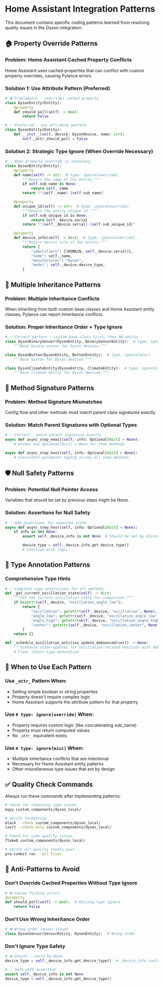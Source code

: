 # Home Assistant Integration Patterns

This document contains specific coding patterns learned from resolving quality issues in the Dyson integration.

## 🏠 Property Override Patterns

### Problem: Home Assistant Cached Property Conflicts

Home Assistant uses cached properties that can conflict with custom property overrides, causing Pylance errors.

### Solution 1: Use Attribute Pattern (Preferred)

```python
# ❌ Problematic - overrides cached property
class DysonEntity(Entity):
    @property
    def should_poll(self) -> bool:
        return False

# ✅ Preferred - use attribute pattern
class DysonEntity(Entity):
    def __init__(self, device: DysonDevice, name: str):
        self._attr_should_poll = False
```

### Solution 2: Strategic Type Ignore (When Override Necessary)

```python
# ✅ When property override is necessary
class DysonEntity(Entity):
    @property
    def name(self) -> str:  # type: ignore[override]
        """Return the name of the entity."""
        if self.sub_name is None:
            return self._name
        return f"{self._name} {self.sub_name}"

    @property
    def unique_id(self) -> str:  # type: ignore[override]
        """Return the entity unique id."""
        if self.sub_unique_id is None:
            return self._device.serial
        return f"{self._device.serial}-{self.sub_unique_id}"

    @property
    def device_info(self) -> dict:  # type: ignore[override]
        """Return device info of the entity."""
        return {
            "identifiers": {(DOMAIN, self._device.serial)},
            "name": self._name,
            "manufacturer": "Dyson",
            "model": self._device.device_type,
        }
```

## 🔄 Multiple Inheritance Patterns

### Problem: Multiple Inheritance Conflicts

When inheriting from both custom base classes and Home Assistant entity classes, Pylance can report inheritance conflicts.

### Solution: Proper Inheritance Order + Type Ignore

```python
# ✅ Correct pattern - custom base class first, then HA entity
class DysonBinarySensor(DysonEntity, BinarySensorEntity):  # type: ignore[misc]
    """Base binary sensor for Dyson devices."""

class DysonButton(DysonEntity, ButtonEntity):  # type: ignore[misc]
    """Base button for Dyson devices."""

class DysonClimateEntity(DysonEntity, ClimateEntity):  # type: ignore[misc]
    """Base climate entity for Dyson devices."""
```

## 🔧 Method Signature Patterns

### Problem: Method Signature Mismatches

Config flow and other methods must match parent class signatures exactly.

### Solution: Match Parent Signatures with Optional Types

```python
# ✅ Correct - match parent signature exactly
async def async_step_email(self, info: Optional[dict] = None):
    # Always use Optional[dict] = None for step methods

async def async_step_host(self, info: Optional[dict] = None):
    # Consistent parameter typing across all step methods
```

## 🛡️ Null Safety Patterns

### Problem: Potential Null Pointer Access

Variables that should be set by previous steps might be None.

### Solution: Assertions for Null Safety

```python
# ✅ Add assertions for expected state
async def async_step_host(self, info: Optional[dict] = None):
    if info is not None:
        assert self._device_info is not None  # Should be set by discovery step

        device_type = self._device_info.get_device_type()
        # Continue with logic...
```

## 📝 Type Annotation Patterns

### Comprehensive Type Hints

```python
# ✅ Complete type annotations for all methods
def _get_current_oscillation_state(self) -> dict:
    """Get the current oscillation state for comparison."""
    if hasattr(self._device, "oscillation_angle_low"):
        return {
            "oscillation": getattr(self._device, "oscillation", None),
            "angle_low": getattr(self._device, "oscillation_angle_low", None),
            "angle_high": getattr(self._device, "oscillation_angle_high", None),
            "center": getattr(self._device, "oscillation_center", None),
        }
    return {}

def _schedule_oscillation_entities_update_debounced(self) -> None:
    """Schedule state updates for oscillation-related entities with debouncing."""
    # Clear return type annotation
```

## 🎯 When to Use Each Pattern

### Use `_attr_` Pattern When:

- Setting simple boolean or string properties
- Property doesn't require complex logic
- Home Assistant supports the attribute pattern for that property

### Use `# type: ignore[override]` When:

- Property requires custom logic (like concatenating sub_name)
- Property must return computed values
- No `_attr_` equivalent exists

### Use `# type: ignore[misc]` When:

- Multiple inheritance conflicts that are intentional
- Necessary for Home Assistant entity patterns
- Other miscellaneous type issues that are by design

## ✅ Quality Check Commands

Always run these commands after implementing patterns:

```bash
# Check for remaining type issues
mypy custom_components/dyson_local/

# Verify formatting
black --check custom_components/dyson_local/
isort --check-only custom_components/dyson_local/

# Check for code quality issues
flake8 custom_components/dyson_local/

# Verify all quality checks pass
pre-commit run --all-files
```

## 🚫 Anti-Patterns to Avoid

### Don't Override Cached Properties Without Type Ignore

```python
# ❌ Causes Pylance errors
@property
def should_poll(self) -> bool:  # Missing type ignore
    return False
```

### Don't Use Wrong Inheritance Order

```python
# ❌ Wrong order causes issues
class DysonSensor(SensorEntity, DysonEntity):  # Wrong order
```

### Don't Ignore Type Safety

```python
# ❌ Unsafe - could be None
device_type = self._device_info.get_device_type()  # _device_info could be None

# ✅ Safe with assertion
assert self._device_info is not None
device_type = self._device_info.get_device_type()
```
